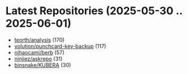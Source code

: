 # Latest Repositories (2025-05-30 .. 2025-06-01)

- [teorth/analysis](https://github.com/teorth/analysis) (170)
- [volution/punchcard-key-backup](https://github.com/volution/punchcard-key-backup) (117)
- [nihaocami/berb](https://github.com/nihaocami/berb) (57)
- [ninjiez/askrepo](https://github.com/ninjiez/askrepo) (31)
- [binsnake/KUBERA](https://github.com/binsnake/KUBERA) (30)
